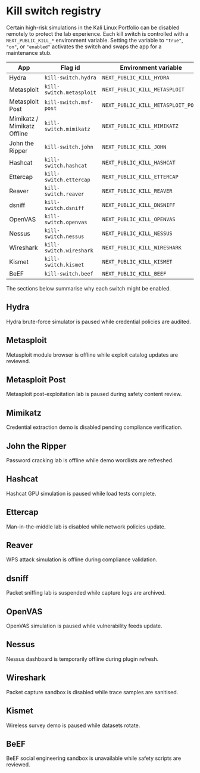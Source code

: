 # Kill switch registry

Certain high-risk simulations in the Kali Linux Portfolio can be disabled remotely to protect the lab experience. Each kill switch is controlled with a `NEXT_PUBLIC_KILL_*` environment variable. Setting the variable to `"true"`, `"on"`, or `"enabled"` activates the switch and swaps the app for a maintenance stub.

| App | Flag id | Environment variable | Default |
| --- | --- | --- | --- |
| Hydra | `kill-switch.hydra` | `NEXT_PUBLIC_KILL_HYDRA` | Off |
| Metasploit | `kill-switch.metasploit` | `NEXT_PUBLIC_KILL_METASPLOIT` | Off |
| Metasploit Post | `kill-switch.msf-post` | `NEXT_PUBLIC_KILL_METASPLOIT_POST` | Off |
| Mimikatz / Mimikatz Offline | `kill-switch.mimikatz` | `NEXT_PUBLIC_KILL_MIMIKATZ` | Off |
| John the Ripper | `kill-switch.john` | `NEXT_PUBLIC_KILL_JOHN` | Off |
| Hashcat | `kill-switch.hashcat` | `NEXT_PUBLIC_KILL_HASHCAT` | Off |
| Ettercap | `kill-switch.ettercap` | `NEXT_PUBLIC_KILL_ETTERCAP` | Off |
| Reaver | `kill-switch.reaver` | `NEXT_PUBLIC_KILL_REAVER` | Off |
| dsniff | `kill-switch.dsniff` | `NEXT_PUBLIC_KILL_DNSNIFF` | Off |
| OpenVAS | `kill-switch.openvas` | `NEXT_PUBLIC_KILL_OPENVAS` | Off |
| Nessus | `kill-switch.nessus` | `NEXT_PUBLIC_KILL_NESSUS` | Off |
| Wireshark | `kill-switch.wireshark` | `NEXT_PUBLIC_KILL_WIRESHARK` | Off |
| Kismet | `kill-switch.kismet` | `NEXT_PUBLIC_KILL_KISMET` | Off |
| BeEF | `kill-switch.beef` | `NEXT_PUBLIC_KILL_BEEF` | Off |

The sections below summarise why each switch might be enabled.

## Hydra
Hydra brute-force simulator is paused while credential policies are audited.

## Metasploit
Metasploit module browser is offline while exploit catalog updates are reviewed.

## Metasploit Post
Metasploit post-exploitation lab is paused during safety content review.

## Mimikatz
Credential extraction demo is disabled pending compliance verification.

## John the Ripper
Password cracking lab is offline while demo wordlists are refreshed.

## Hashcat
Hashcat GPU simulation is paused while load tests complete.

## Ettercap
Man-in-the-middle lab is disabled while network policies update.

## Reaver
WPS attack simulation is offline during compliance validation.

## dsniff
Packet sniffing lab is suspended while capture logs are archived.

## OpenVAS
OpenVAS simulation is paused while vulnerability feeds update.

## Nessus
Nessus dashboard is temporarily offline during plugin refresh.

## Wireshark
Packet capture sandbox is disabled while trace samples are sanitised.

## Kismet
Wireless survey demo is paused while datasets rotate.

## BeEF
BeEF social engineering sandbox is unavailable while safety scripts are reviewed.
